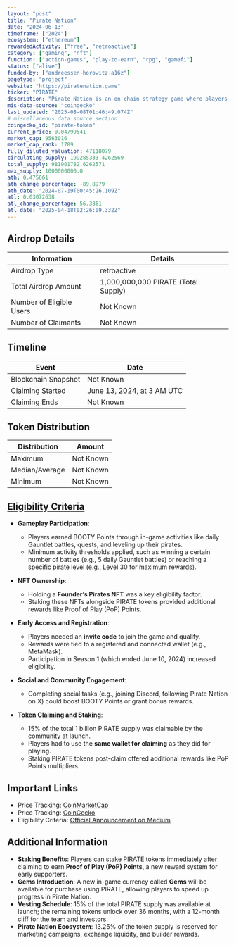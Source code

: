 ```yaml
---
layout: "post"
title: "Pirate Nation"
date: "2024-06-13"
timeframe: ["2024"]
ecosystem: ["ethereum"]
rewardedActivity: ["free", "retroactive"]
category: ["gaming", "nft"]
function: ["action-games", "play-to-earn", "rpg", "gamefi"]
status: ["alive"]
funded-by: ["andreessen-horowitz-a16z"]
pagetype: "project"
website: "https://piratenation.game"
ticker: "PIRATE"
description: "Pirate Nation is an on-chain strategy game where players can own and upgrade NFTs, participate in battles, and earn rewards."
mis-data-source: "coingecko"
last_updated: "2025-08-08T01:46:49.074Z"
# miscellaneous data source section
coingecko_id: "pirate-token"
current_price: 0.04799541
market_cap: 9563016
market_cap_rank: 1789
fully_diluted_valuation: 47118079
circulating_supply: 199285333.4262569
total_supply: 981901782.6262571
max_supply: 1000000000.0
ath: 0.475661
ath_change_percentage: -89.8979
ath_date: "2024-07-19T00:45:26.109Z"
atl: 0.03072638
atl_change_percentage: 56.3861
atl_date: "2025-04-18T02:26:09.332Z"
---
```


## Airdrop Details

| Information              | Details                             |
| ------------------------ | ----------------------------------- |
| Airdrop Type             | retroactive                         |
| Total Airdrop Amount     | 1,000,000,000 PIRATE (Total Supply) |
| Number of Eligible Users | Not Known                           |
| Number of Claimants      | Not Known                           |

## Timeline

| Event               | Date                       |
| ------------------- | -------------------------- |
| Blockchain Snapshot | Not Known                  |
| Claiming Started    | June 13, 2024, at 3 AM UTC |
| Claiming Ends       | Not Known                  |

## Token Distribution

| Distribution   | Amount    |
| -------------- | --------- |
| Maximum        | Not Known |
| Median/Average | Not Known |
| Minimum        | Not Known |

## [Eligibility Criteria](https://piratenation.medium.com/all-you-need-to-know-for-the-pirate-launch-46b12449554a)

- **Gameplay Participation**:

  - Players earned BOOTY Points through in-game activities like daily Gauntlet battles, quests, and leveling up their pirates.
  - Minimum activity thresholds applied, such as winning a certain number of battles (e.g., 5 daily Gauntlet battles) or reaching a specific pirate level (e.g., Level 30 for maximum rewards).

- **NFT Ownership**:

  - Holding a **Founder’s Pirates NFT** was a key eligibility factor.
  - Staking these NFTs alongside PIRATE tokens provided additional rewards like Proof of Play (PoP) Points.

- **Early Access and Registration**:

  - Players needed an **invite code** to join the game and qualify.
  - Rewards were tied to a registered and connected wallet (e.g., MetaMask).
  - Participation in Season 1 (which ended June 10, 2024) increased eligibility.

- **Social and Community Engagement**:

  - Completing social tasks (e.g., joining Discord, following Pirate Nation on X) could boost BOOTY Points or grant bonus rewards.

- **Token Claiming and Staking**:
  - 15% of the total 1 billion PIRATE supply was claimable by the community at launch.
  - Players had to use the **same wallet for claiming** as they did for playing.
  - Staking PIRATE tokens post-claim offered additional rewards like PoP Points multipliers.

## Important Links

- Price Tracking: [CoinMarketCap](https://coinmarketcap.com/currencies/pirate-nation/)
- Price Tracking: [CoinGecko](https://www.coingecko.com/en/coins/pirate-nation/)
- Eligibility Criteria: [Official Announcement on Medium](https://piratenation.medium.com/all-you-need-to-know-for-the-pirate-launch-46b12449554a)

## Additional Information

- **Staking Benefits**: Players can stake PIRATE tokens immediately after claiming to earn **Proof of Play (PoP) Points**, a new reward system for early supporters.
- **Gems Introduction**: A new in-game currency called **Gems** will be available for purchase using PIRATE, allowing players to speed up progress in Pirate Nation.
- **Vesting Schedule**: 15% of the total PIRATE supply was available at launch; the remaining tokens unlock over 36 months, with a 12-month cliff for the team and investors.
- **Pirate Nation Ecosystem**: 13.25% of the token supply is reserved for marketing campaigns, exchange liquidity, and builder rewards.